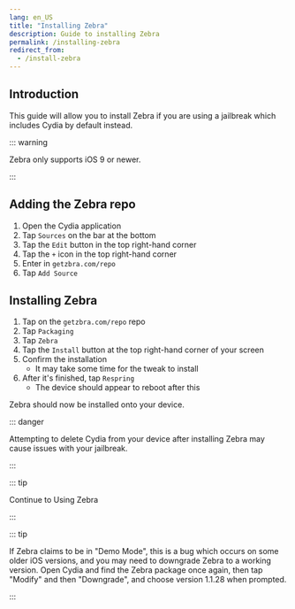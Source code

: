 ```yaml
---
lang: en_US
title: "Installing Zebra"
description: Guide to installing Zebra
permalink: /installing-zebra
redirect_from:
  - /install-zebra
---
```


## Introduction

This guide will allow you to install Zebra if you are using a jailbreak which includes Cydia by default instead.

::: warning

Zebra only supports iOS 9 or newer.

:::

## Adding the Zebra repo

1. Open the Cydia application
1. Tap `Sources` on the bar at the bottom
1. Tap the `Edit` button in the top right-hand corner
1. Tap the `+` icon in the top right-hand corner
1. Enter in `getzbra.com/repo`
1. Tap `Add Source`

## Installing Zebra

1. Tap on the `getzbra.com/repo` repo
1. Tap `Packaging`
1. Tap `Zebra`
1. Tap the `Install` button at the top right-hand corner of your screen
1. Confirm the installation
    - It may take some time for the tweak to install
1. After it's finished, tap `Respring`
    - The device should appear to reboot after this

Zebra should now be installed onto your device.

::: danger

Attempting to delete Cydia from your device after installing Zebra may cause issues with your jailbreak.

:::

::: tip

Continue to <router-link to="/using-zebra">Using Zebra</router-link>

:::

::: tip

If Zebra claims to be in "Demo Mode", this is a bug which occurs on some older iOS versions, and you may need to downgrade Zebra to a working version. Open Cydia and find the Zebra package once again, then tap "Modify" and then "Downgrade", and choose version 1.1.28 when prompted.

:::
